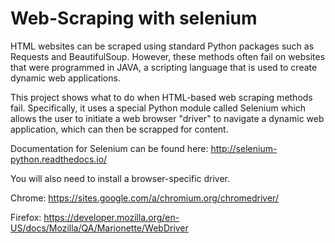 # Web-Scraping with selenium

HTML websites can be scraped using standard Python packages such as Requests and BeautifulSoup. However, these methods often fail on websites that were programmed in JAVA, a scripting language that is used to create dynamic web applications.

This project shows what to do when HTML-based web scraping methods fail. Specifically, it uses a special Python module called Selenium which allows the user to initiate a web browser "driver" to navigate a dynamic web application, which can then be scrapped for content.

Documentation for Selenium can be found here: http://selenium-python.readthedocs.io/

You will also need to install a browser-specific driver.

Chrome: https://sites.google.com/a/chromium.org/chromedriver/

Firefox: https://developer.mozilla.org/en-US/docs/Mozilla/QA/Marionette/WebDriver
